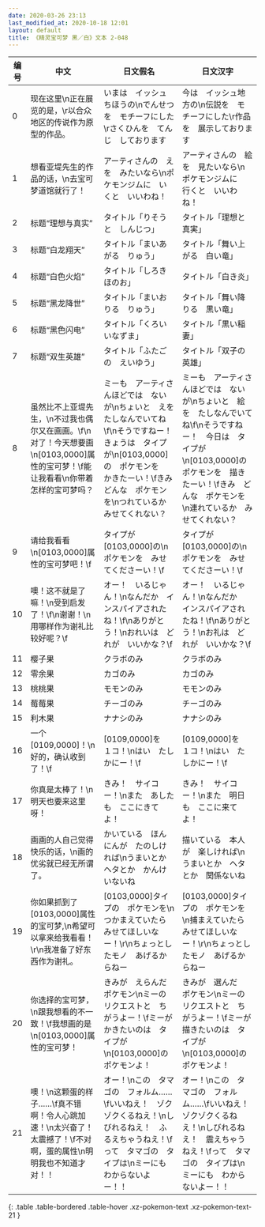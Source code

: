 ```yaml
---
date: 2020-03-26 23:13
last_modified_at: 2020-10-18 12:01
layout: default
title: 《精灵宝可梦 黑／白》文本 2-048
---
```

| 编号 | 中文 | 日文假名 | 日文汉字 |
| ---- | ---- | ---- | --- |
| 0 | 现在这里\n正在展览的是，\r以合众地区的传说作为原型的作品。 | いまは　イッシュちほうの\nでんせつを　モチーフにした\rさくひんを　てんじ　しております | 今は　イッシュ地方の\n伝説を　モチーフにした\r作品を　展示しております |
| 1 | 想看亚堤先生的作品的话，\n去宝可梦道馆就行了！ | アーティさんの　えを　みたいなら\nポケモンジムに　いくと　いいわね！ | アーティさんの　絵を　見たいなら\nポケモンジムに　行くと　いいわね！ |
| 2 | 标题“理想与真实” | タイトル「りそうと　しんじつ」 | タイトル「理想と真実」 |
| 3 | 标题“白龙翔天” | タイトル「まいあがる　りゅう」 | タイトル「舞い上がる　白い竜」 |
| 4 | 标题“白色火焰” | タイトル「しろき　ほのお」 | タイトル「白き炎」 |
| 5 | 标题“黑龙降世” | タイトル「まいおりる　りゅう」 | タイトル「舞い降りる　黒い竜」 |
| 6 | 标题“黑色闪电” | タイトル「くろい　いなずま」 | タイトル「黒い稲妻」 |
| 7 | 标题“双生英雄” | タイトル「ふたごの　えいゆう」 | タイトル「双子の英雄」 |
| 8 | 虽然比不上亚堤先生，\n不过我也偶尔又在画画。\f\n对了！今天想要画\n[0103,0000]属性的宝可梦！\f能让我看看\n你带着怎样的宝可梦吗？ | ミーも　アーティさんほどでは　ないが\nちょいと　えを　たしなんでいてね\f\nそうですねー！　きょうは　タイプが\n[0103,0000]の　ポケモンを　かきたーい！\fきみ　どんな　ポケモンを\nつれているか　みせてくれない？ | ミーも　アーティさんほどでは　ないが\nちょいと　絵を　たしなんでいてね\f\nそうですねー！　今日は　タイプが\n[0103,0000]の　ポケモンを　描きたーい！\fきみ　どんな　ポケモンを\n連れているか　みせてくれない？ |
| 9 | 请给我看看\n[0103,0000]属性的宝可梦吧！\f | タイプが　[0103,0000]の\nポケモンを　みせてくださーい！\f | タイプが　[0103,0000]の\nポケモンを　みせてくださーい！\f |
| 10 | 噢！这不就是了嘛！\n受到启发了！\f\n谢谢！\n用哪样作为谢礼比较好呢？\f | オー！　いるじゃん！\nなんだか　インスパイアされたね！\f\nありがとう！\nおれいは　どれが　いいかな？\f | オー！　いるじゃん！\nなんだか　インスパイアされたね！\f\nありがとう！\nお礼は　どれが　いいかな？\f |
| 11 | 樱子果 | クラボのみ | クラボのみ |
| 12 | 零余果 | カゴのみ | カゴのみ |
| 13 | 桃桃果 | モモンのみ | モモンのみ |
| 14 | 莓莓果 | チーゴのみ | チーゴのみ |
| 15 | 利木果 | ナナシのみ | ナナシのみ |
| 16 | 一个[0109,0000]！\n好的，确认收到了！\f | [0109,0000]を　１コ！\nはい　たしかにー！\f | [0109,0000]を　１コ！\nはい　たしかにー！\f |
| 17 | 你真是太棒了！\n明天也要来这里呀！ | きみ！　サイコー！\nまた　あしたも　ここにきてよ！ | きみ！　サイコー！\nまた　明日も　ここに来てよ！ |
| 18 | 画画的人自己觉得快乐的话，\n画的优劣就已经无所谓了。 | かいている　ほんにんが　たのしければ\nうまいとか　ヘタとか　かんけいないね | 描いている　本人が　楽しければ\nうまいとか　ヘタとか　関係ないね |
| 19 | 你如果抓到了[0103,0000]属性的宝可梦,\n希望可以拿来给我看看！\r\n我准备了好东西作为谢礼。 | [0103,0000]タイプの　ポケモンを\nつかまえていたら　みせてほしいなー！\r\nちょっとしたモノ　あげるからねー | [0103,0000]タイプの　ポケモンを\n捕まえていたら　みせてほしいなー！\r\nちょっとしたモノ　あげるからねー |
| 20 | 你选择的宝可梦，\n跟我想看的不一致！\f我想画的是\n[0103,0000]属性的宝可梦！ | きみが　えらんだ　ポケモン\nミーの　リクエストと　ちがうよー！\fミーが　かきたいのは　タイプが\n[0103,0000]の　ポケモンよ！ | きみが　選んだ　ポケモン\nミーの　リクエストと　ちがうよー！\fミーが　描きたいのは　タイプが\n[0103,0000]の　ポケモンよ！ |
| 21 | 噢！\n这颗蛋的样子……\f真不错啊！令人心跳加速！\n太兴奋了！太震撼了！\f不对啊，蛋的属性\n明明我也不知道才对！！ | オー！\nこの　タマゴの　フォルム……\fいいねえ！　ゾクゾクくるねえ！\nしびれるねえ！　ふるえちゃうねえ！\fって　タマゴの　タイプは\nミーにも　わからないよー！！ | オー！\nこの　タマゴの　フォルム……\fいいねえ！　ゾクゾクくるねえ！\nしびれるねえ！　震えちゃうねえ！\fって　タマゴの　タイプは\nミーにも　わからないよー！！ |
{: .table .table-bordered .table-hover .xz-pokemon-text .xz-pokemon-text-21 }